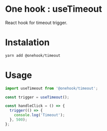 # One hook : useTimeout

React hook for timeout trigger.

# Instalation

```bash
yarn add @onehook/timeout
```

# Usage

```ts
import useTimeout from '@onehook/timeout';

const trigger = useTimeout();

const handleClick = () => {
  trigger(() => {
    console.log('Timeout');
  }, 500);
};
```
